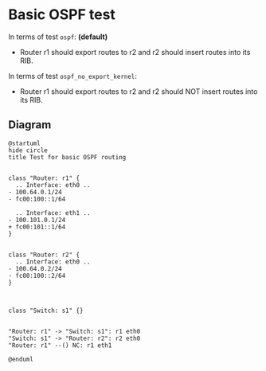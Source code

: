 # Basic OSPF test


In terms of test `ospf`:  **(default)**
  - Router r1 should export routes to r2 and r2 should insert routes into its RIB.

In terms of test `ospf_no_export_kernel`:
  - Router r1 should export routes to r2 and r2 should NOT insert routes into its RIB.


## Diagram

```plantuml
@startuml
hide circle
title Test for basic OSPF routing


class "Router: r1" {
  .. Interface: eth0 ..
- 100.64.0.1/24
- fc00:100::1/64

  .. Interface: eth1 ..
- 100.101.0.1/24
+ fc00:101::1/64
}


class "Router: r2" {
  .. Interface: eth0 ..
- 100.64.0.2/24
- fc00:100::2/64
}



class "Switch: s1" {}


"Router: r1" -> "Switch: s1": r1 eth0
"Switch: s1" -> "Router: r2": r2 eth0
"Router: r1" --() NC: r1 eth1

@enduml
```
